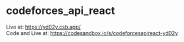 # codeforces_api_react
Live at: https://yd02y.csb.app/ <br/>
Code and Live at: https://codesandbox.io/s/codeforcesapireact-yd02y
